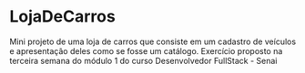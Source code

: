 # LojaDeCarros
 Mini projeto de uma loja de carros que consiste em um cadastro de veículos e apresentação deles como se fosse um catálogo. Exercício proposto na terceira semana do módulo 1 do curso Desenvolvedor FullStack - Senai
